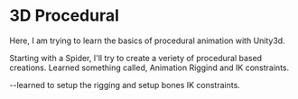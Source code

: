 # 3D Procedural
Here, I am trying to learn the basics of procedural animation with Unity3d.

Starting with a Spider, I'll try to create a veriety of procedural based creations.
Learned something called, Animation Riggind and IK constraints.

--learned to setup the rigging and setup bones IK constraints.
